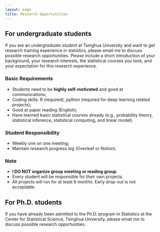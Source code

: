 ```yaml
---
layout: page
title: Research Opportunities
---
```


## For undergraduate students

If you are an _undergraduate student_ at Tsinghua University and want to get research training experience in statistics, please email me to discuss possible research opportunities. Please include a short introduction of your background, your research interests, the statistical courses you took, and your expectation for this research experience.

### Basic Requirements

- Students need to be **highly self-motivated** and good at communications;
- Coding skills: R (required), python (required for deep learning related projects);
- Good at paper reading (English);
- Have learned basic statistical courses already (e.g., probability theory, statistical inference, statistical computing, and linear model).

### Student Responsibility

- Weekly one on one meeting;
- Maintain research progress log (Overleaf or Notion).

### Note

- **I DO NOT organize group meeting or reading group**.
- Every student will be responsible for their own projects.
- All projects will run for at least 6 months. Early drop-out is not acceptable.


## For Ph.D. students

If you have already been admitted to the Ph.D. program in Statistics at the Center for Statistical Science, Tsinghua University, please email me to discuss possible research opportunities.


